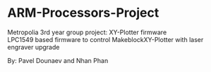 # ARM-Processors-Project

<!-- Metropolia 3rd year group project: XY-Plotter -->

Metropolia 3rd year group project: XY-Plotter firmware\
LPC1549 based firmware to control MakeblockXY-Plotter with laser engraver upgrade

By: Pavel Dounaev and Nhan Phan 	

